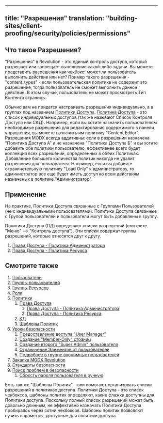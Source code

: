   ---
title: "Разрешения"
translation: "building-sites/client-proofing/security/policies/permissions"
---

## Что такое Разрешения?

"Разрешения" в Revolution - это единый контроль доступа, который разрешает или запрещает выполнение какой-либо задачи. Вы можете представить разрешения как чекбокс: может ли пользователь выполнить действие или нет?
Пример такого разрешения - "content\_types" - если пользовательская политика не содержит это разрешение, тогда пользователь не сможет выполнить данное действие. В этом случае, пользователь не может просмотреть Тип Контента страницы.

Обычно вам не придется настраивать разрешения индивидуально, а в группах под названием [Политики Доступа](/display/revolution20/Policies "Политика"). [Политика Доступа](/display/revolution20/Policies "Политика") - это список индивидуальных доступов (так же называют Список Контроля Доступа или СКД). Например, если вы хотите назначить пользователям необходимые разрешения для редактирования содержимого в панели управления, вы можете назначить им политику "Content Editor".
Разрешения MODX всегда аддитивны: если в разрешении назначена "Политика Доступа А" и не назначена "Политика Доступа Б" и вы хотите добавить обе политики пользователю, еффективнее всего будет коллекция всех разрешений, определенных в обеих Политиках. Добавление большего количества политик никогда не удалит разрешения для пользователя. Например, если вы добавите ограничетельную политику "Load Only" к администратору, то администратор все еще будет иметь доступ ко всем действиям назначеных в политике "Администратор".

## Применение

На практике, Политики Доступа связанные с Группами Пользователей (не с индивидуальными пользователями). Политики Доступа связанные с Групой пользователей и пользователи могут быть добавлены в группу.

Политики Доступа (ПД) определяют списки разрешений (смотрите "Меню" --> "Контроль доступа"). Эти списки содержат группы разрешений, которые относятся друг к другу.

1. [Права Доступа - Политика Администратора](building-sites/client-proofing/security/policies/permissions/administrator-policy)
2. [Права Доступа - Политика Ресурса](building-sites/client-proofing/security/policies/permissions/resource-policy)

## Смотрите также

1. [Пользователи](building-sites/client-proofing/security/users)
2. [Группы пользователей](building-sites/client-proofing/security/user-groups)
3. [Группы Ресурсов](building-sites/client-proofing/security/resource-groups)
4. [Роли](building-sites/client-proofing/security/roles)
5. [Политики](building-sites/client-proofing/security/policies)
    1. [Права Доступа](building-sites/client-proofing/security/policies/permissions)
        1. [Права Доступа - Политика Администратора](building-sites/client-proofing/security/policies/permissions/administrator-policy)
        2. [Права Доступа - Политика Ресурса](building-sites/client-proofing/security/policies/permissions/resource-policy)
    2. [КД](building-sites/client-proofing/security/policies/acls)
    3. [Шаблоны Политик](building-sites/client-proofing/security/policies/policytemplates)
6. [Уроки безопасности](building-sites/client-proofing/security/security-tutorials)
    1. [Предоставление доступа "User Manager"](building-sites/client-proofing/security/security-tutorials/giving-a-user-manager-access)
    2. [Создание "Member-Only" страниц](building-sites/client-proofing/security/security-tutorials/making-member-only-pages)
    3. [Создание второго "Super Admin" пользователя](building-sites/client-proofing/security/security-tutorials/creating-a-second-super-admin-user)
    4. [Ограничение Элементов от пользователей](building-sites/client-proofing/security/security-tutorials/restricting-an-element-from-users)
    5. [Подробнее о группе анонимных пользователей](building-sites/client-proofing/security/security-tutorials/more-on-the-anonymous-user-group)
7. [Закалка MODX Revolution](getting-started/maintenance/securing-modx)
8. [Стандарты безопасности](administering-your-site/security/security-standards)
9. [Поиск проблем в безопасности](building-sites/client-proofing/security/troubleshooting-security)
    1. [Сбрость пароля пользователя в ручную](building-sites/client-proofing/security/troubleshooting-security/resetting-a-user-password-manually)

Есть так же "Шаблоны Политик" - они помогают организовать списки разрешений в политиках доступа. Политики Доступа - это список чекбоксов, шаблоны политик определяют, какие флажки доступны для Политики доступа. Поскольку полный список разрешений может быть довольно длинным, не эффективно назначать Политики Доступа пробираясь через сотни чекбоксов. Шаблоны политик позволяют сузить параметры, доступные для политики доступа.
